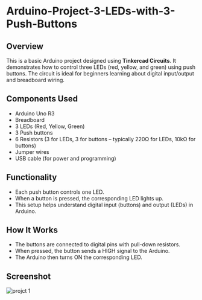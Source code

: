 # Arduino-Project-3-LEDs-with-3-Push-Buttons



## Overview
This is a basic Arduino project designed using **Tinkercad Circuits**. It demonstrates how to control three LEDs (red, yellow, and green) using push buttons. The circuit is ideal for beginners learning about digital input/output and breadboard wiring.

## Components Used
- Arduino Uno R3
- Breadboard
- 3 LEDs (Red, Yellow, Green)
- 3 Push buttons
- 6 Resistors (3 for LEDs, 3 for buttons – typically 220Ω for LEDs, 10kΩ for buttons)
- Jumper wires
- USB cable (for power and programming)

## Functionality
- Each push button controls one LED.
- When a button is pressed, the corresponding LED lights up.
- This setup helps understand digital input (buttons) and output (LEDs) in Arduino.

## How It Works
- The buttons are connected to digital pins with pull-down resistors.
- When pressed, the button sends a HIGH signal to the Arduino.
- The Arduino then turns ON the corresponding LED.

## Screenshot
![projct 1](https://github.com/user-attachments/assets/b144f3be-411d-4043-9f64-d81e38e7c931)



